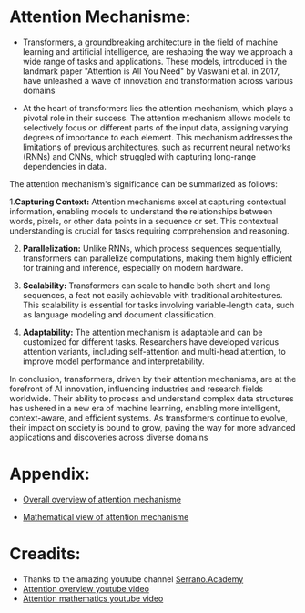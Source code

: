 # Attention Mechanisme:

- Transformers, a groundbreaking architecture in the field of machine learning and artificial intelligence, are reshaping the way we approach a wide range of tasks and applications. These models, introduced in the landmark paper "Attention is All You Need" by Vaswani et al. in 2017, have unleashed a wave of innovation and transformation across various domains

- At the heart of transformers lies the attention mechanism, which plays a pivotal role in their success. The attention mechanism allows models to selectively focus on different parts of the input data, assigning varying degrees of importance to each element. This mechanism addresses the limitations of previous architectures, such as recurrent neural networks (RNNs) and CNNs, which struggled with capturing long-range dependencies in data.

The attention mechanism's significance can be summarized as follows:

1.**Capturing Context:** Attention mechanisms excel at capturing contextual information, enabling models to understand the relationships between words, pixels, or other data points in a sequence or set. This contextual understanding is crucial for tasks requiring comprehension and reasoning.

2. **Parallelization:** Unlike RNNs, which process sequences sequentially, transformers can parallelize computations, making them highly efficient for training and inference, especially on modern hardware.

3. **Scalability:** Transformers can scale to handle both short and long sequences, a feat not easily achievable with traditional architectures. This scalability is essential for tasks involving variable-length data, such as language modeling and document classification.

4. **Adaptability:** The attention mechanism is adaptable and can be customized for different tasks. Researchers have developed various attention variants, including self-attention and multi-head attention, to improve model performance and interpretability.

In conclusion, transformers, driven by their attention mechanisms, are at the forefront of AI innovation, influencing industries and research fields worldwide. Their ability to process and understand complex data structures has ushered in a new era of machine learning, enabling more intelligent, context-aware, and efficient systems. As transformers continue to evolve, their impact on society is bound to grow, paving the way for more advanced applications and discoveries across diverse domains

# Appendix:
- [Overall overview of attention mechanisme](attention.mechanismes.md)

- [Mathematical view of attention mechanisme](attention.mathematics.md)

# Creadits:

- Thanks to the amazing youtube channel [Serrano.Academy](https://www.youtube.com/@SerranoAcademy/about)
- [Attention overview youtube video](https://www.youtube.com/watch?v=OxCpWwDCDFQ)
- [Attention mathematics youtube video](https://www.youtube.com/watch?v=UPtG_38Oq8o&t=177s)